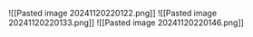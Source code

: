 ![[Pasted image 20241120220122.png]]
![[Pasted image 20241120220133.png]]
![[Pasted image 20241120220146.png]]
